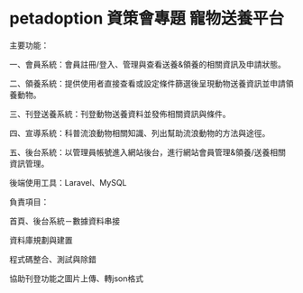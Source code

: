 # petadoption 資策會專題 寵物送養平台

主要功能：

一、會員系統：會員註冊/登入、管理與查看送養&領養的相關資訊及申請狀態。

二、領養系統：提供使用者直接查看或設定條件篩選後呈現動物送養資訊並申請領養動物。

三、刊登送養系統：刊登動物送養資料並發佈相關資訊與條件。

四、宣導系統：科普流浪動物相關知識、列出幫助流浪動物的方法與途徑。

五、後台系統：以管理員帳號進入網站後台，進行網站會員管理&領養/送養相關資訊管理。


後端使用工具：Laravel、MySQL



負責項目：

首頁、後台系統－數據資料串接

資料庫規劃與建置

程式碼整合、測試與除錯

協助刊登功能之圖片上傳、轉json格式




